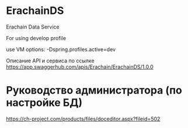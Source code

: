 # ErachainDS

Erachain Data Service

For using develop profile

use VM options: -Dspring.profiles.active=dev

Описание API и сервиса по ссылке
https://app.swaggerhub.com/apis/Erachain/ErachainDS/1.0.0

# Руководство администратора (по настройке БД) 

https://ch-project.com/products/files/doceditor.aspx?fileid=502